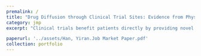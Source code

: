 ```yaml
---
premalink: /
title: "Drug Diffusion through Clinical Trial Sites: Evidence from Physician Prescribing of New Cancer Drugs"
category: jmp
excerpt: "Clinical trials benefit patients directly by providing novel treatments, but little is known about the indirect effects of clinical trials on physician prescribing. In this study, we test whether exposure to a clinical trial of a new drug in a physician’s local geographic area affects the physician’s propensity to prescribe the drug. Utilizing the Medicare Part D prescribing patterns of more than 10,000 physicians across 29 new cancer drugs approved by the US Food and Drug Administration between 2014 and 2019, we find that exposure to clinical trials of new cancer drugs increases the likelihood that physicians prescribe these drugs by 0.18 percentage points, representing a 14% increase relative to the average prescribing rate. Notably, the effects are more pronounced for physicians graduating from higher-ranked medical schools, for more experienced physicians, and for physicians practicing in metropolitan areas. Further, our results suggest that the exposure to clinical trials reduces the physicians’ information acquisition cost of new cancer drugs. Specifically, the cost can be reduced by proximities to trial sites and to the first author of pivotal trial and by affiliation with trial sites."

paperurl: '../assets/Han, Yiran.Job Market Paper.pdf'
collection: portfolio
---
```


 
